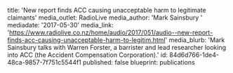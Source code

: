 title: 'New report finds ACC causing unacceptable harm to legitimate claimants'
media_outlet: RadioLive
media_author: 'Mark Sainsbury '
mediadate: '2017-05-30'
media_link: 'https://www.radiolive.co.nz/home/audio/2017/051/audio--new-report-finds-acc-causing-unacceptable-harm-to-legitim.html'
media_blurb: 'Mark Sainsbury talks with Warren Forster, a barrister and lead researcher looking into ACC (the Accident Compensation Corporation).'
id: 84d6d766-1de4-48ca-9857-7f751c5544f1
published: false
blueprint: publications
